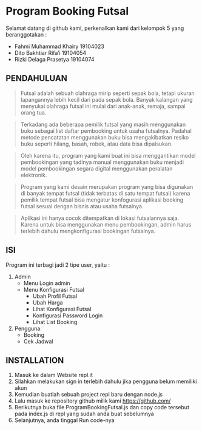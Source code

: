 # Program Booking Futsal


Selamat datang di github kami, perkenalkan kami dari kelompok 5 yang beranggotakan :
* Fahmi Muhammad Khairy     19104023
* Dito Bakhtiar Rifa’i      19104054
* Rizki Delaga Prasetya     19104074

## PENDAHULUAN

> Futsal adalah sebuah olahraga mirip seperti sepak bola, tetapi ukuran lapangannya lebih kecil dari pada sepak bola. Banyak kalangan yang menyukai olahraga futsal ini mulai dari anak-anak, remaja, sampai orang tua.

> Terkadang ada beberapa pemilik futsal yang masih menggunakan buku sebagai list daftar pembooking untuk usaha futsalnya. Padahal metode pencatatan menggunakan buku bisa mengakibatkan resiko buku seperti hilang, basah, robek, atau data bisa dipalsukan.

> Oleh karena itu, program yang kami buat ini bisa menggantikan model pembookingan yang tadinya manual menggunakan buku menjadi model pembookingan segara digital menggunakan peralatan elektronik.

> Program yang kami desain merupakan program yang bisa digunakan di banyak tempat futsal (tidak terbatas di satu tempat futsal) karena pemilik tempat futsal bisa mengatur konfogurasi aplikasi booking futsal sesuai dengan bisnis atau usaha futsalnya.

> Aplikasi ini hanya cocok ditempatkan di lokasi futsalannya saja. Karena untuk bisa menggunakan menu pembookingan, admin harus terlebih dahulu mengkonfigurasi bookingan futsalnya.


## ISI
Program ini terbagi jadi 2 tipe user, yaitu :
1. Admin
    * Menu Login admin
    * Menu Konfigurasi Futsal
        * Ubah Profil Futsal
        * Ubah Harga
        * Lihat Konfigurasi Futsal
        * Konfigurasi Password Login
        * Lihat List Booking
2. Pengguna
    * Booking
    * Cek Jadwal


## INSTALLATION

1.	Masuk ke dalam Website repl.it
2.	Silahkan melakukan sign in terlebih dahulu jika pengguna belum memiliki akun
3.	Kemudian buatlah sebuah project repl baru dengan node.js
4.	Lalu masuk ke repository github milik kami https://github.com/
5.	Berikutnya buka file ProgramBookingFutsal.js dan copy code tersebut pada index.js di repl yang sudah anda buat sebelumnya
6.	Selanjutnya, anda tinggal Run code-nya
